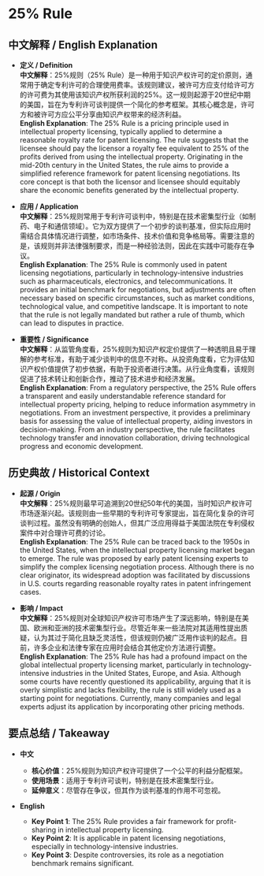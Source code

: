 # 25% Rule

## 中文解释 / English Explanation

* **定义 / Definition**  
  **中文解释**：25%规则（25% Rule）是一种用于知识产权许可的定价原则，通常用于确定专利许可的合理使用费率。该规则建议，被许可方应支付给许可方的许可费为其使用该知识产权所获利润的25%。这一规则起源于20世纪中期的美国，旨在为专利许可谈判提供一个简化的参考框架。其核心概念是，许可方和被许可方应公平分享由知识产权带来的经济利益。  
  **English Explanation**: The 25% Rule is a pricing principle used in intellectual property licensing, typically applied to determine a reasonable royalty rate for patent licensing. The rule suggests that the licensee should pay the licensor a royalty fee equivalent to 25% of the profits derived from using the intellectual property. Originating in the mid-20th century in the United States, the rule aims to provide a simplified reference framework for patent licensing negotiations. Its core concept is that both the licensor and licensee should equitably share the economic benefits generated by the intellectual property.

* **应用 / Application**  
  **中文解释**：25%规则常用于专利许可谈判中，特别是在技术密集型行业（如制药、电子和通信领域）。它为双方提供了一个初步的谈判基准，但实际应用时需结合具体情况进行调整，如市场条件、技术价值和竞争格局等。需要注意的是，该规则并非法律强制要求，而是一种经验法则，因此在实践中可能存在争议。  
  **English Explanation**: The 25% Rule is commonly used in patent licensing negotiations, particularly in technology-intensive industries such as pharmaceuticals, electronics, and telecommunications. It provides an initial benchmark for negotiations, but adjustments are often necessary based on specific circumstances, such as market conditions, technological value, and competitive landscape. It is important to note that the rule is not legally mandated but rather a rule of thumb, which can lead to disputes in practice.

* **重要性 / Significance**  
  **中文解释**：从监管角度看，25%规则为知识产权定价提供了一种透明且易于理解的参考标准，有助于减少谈判中的信息不对称。从投资角度看，它为评估知识产权价值提供了初步依据，有助于投资者进行决策。从行业角度看，该规则促进了技术转让和创新合作，推动了技术进步和经济发展。  
  **English Explanation**: From a regulatory perspective, the 25% Rule offers a transparent and easily understandable reference standard for intellectual property pricing, helping to reduce information asymmetry in negotiations. From an investment perspective, it provides a preliminary basis for assessing the value of intellectual property, aiding investors in decision-making. From an industry perspective, the rule facilitates technology transfer and innovation collaboration, driving technological progress and economic development.

## 历史典故 / Historical Context

* **起源 / Origin**  
  **中文解释**：25%规则最早可追溯到20世纪50年代的美国，当时知识产权许可市场逐渐兴起。该规则由一些早期的专利许可专家提出，旨在简化复杂的许可谈判过程。虽然没有明确的创始人，但其广泛应用得益于美国法院在专利侵权案件中对合理许可费的讨论。  
  **English Explanation**: The 25% Rule can be traced back to the 1950s in the United States, when the intellectual property licensing market began to emerge. The rule was proposed by early patent licensing experts to simplify the complex licensing negotiation process. Although there is no clear originator, its widespread adoption was facilitated by discussions in U.S. courts regarding reasonable royalty rates in patent infringement cases.

* **影响 / Impact**  
  **中文解释**：25%规则对全球知识产权许可市场产生了深远影响，特别是在美国、欧洲和亚洲的技术密集型行业。尽管近年来一些法院对其适用性提出质疑，认为其过于简化且缺乏灵活性，但该规则仍被广泛用作谈判的起点。目前，许多企业和法律专家在应用时会结合其他定价方法进行调整。  
  **English Explanation**: The 25% Rule has had a profound impact on the global intellectual property licensing market, particularly in technology-intensive industries in the United States, Europe, and Asia. Although some courts have recently questioned its applicability, arguing that it is overly simplistic and lacks flexibility, the rule is still widely used as a starting point for negotiations. Currently, many companies and legal experts adjust its application by incorporating other pricing methods.

## 要点总结 / Takeaway

* **中文**  
  - **核心价值**：25%规则为知识产权许可提供了一个公平的利益分配框架。  
  - **使用场景**：适用于专利许可谈判，特别是在技术密集型行业。  
  - **延伸意义**：尽管存在争议，但其作为谈判基准的作用不可忽视。  

* **English**  
  - **Key Point 1**: The 25% Rule provides a fair framework for profit-sharing in intellectual property licensing.  
  - **Key Point 2**: It is applicable in patent licensing negotiations, especially in technology-intensive industries.  
  - **Key Point 3**: Despite controversies, its role as a negotiation benchmark remains significant.